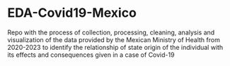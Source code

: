 # EDA-Covid19-Mexico
Repo with the process of collection, processing, cleaning, analysis and visualization of the data provided by the Mexican Ministry of Health from 2020-2023 to identify the relationship of state origin of the individual with its effects and consequences given in a case of Covid-19
